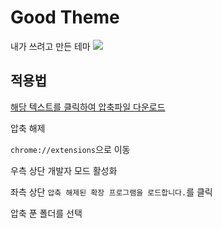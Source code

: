 # Good Theme
내가 쓰려고 만든 테마
![](https://github.com/user-attachments/assets/753eddd6-659b-4683-b8d7-3f4365781cfe)

## 적용법
[해당 텍스트를 클릭하여 압축파일 다운로드](https://github.com/v1bt/good-theme/releases/download/1.0/GoodTheme.zip)

압축 해제

`chrome://extensions`으로 이동

우측 상단 개발자 모드 활성화

좌측 상단 `압축 해제된 확장 프로그램을 로드합니다.`를 클릭

압축 푼 폴더를 선택

## 
